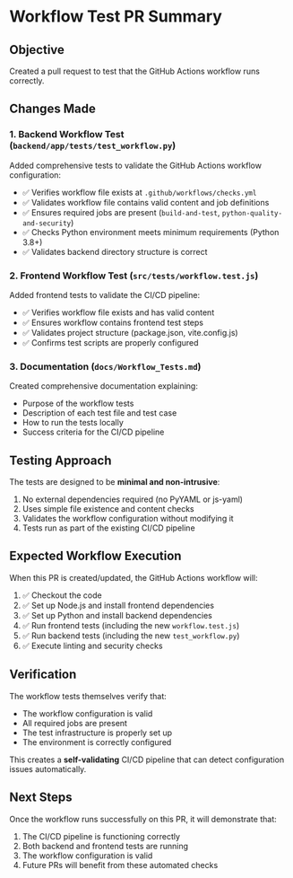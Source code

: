 # Workflow Test PR Summary

## Objective

Created a pull request to test that the GitHub Actions workflow runs correctly.

## Changes Made

### 1. Backend Workflow Test (`backend/app/tests/test_workflow.py`)

Added comprehensive tests to validate the GitHub Actions workflow configuration:

- ✅ Verifies workflow file exists at `.github/workflows/checks.yml`
- ✅ Validates workflow file contains valid content and job definitions
- ✅ Ensures required jobs are present (`build-and-test`, `python-quality-and-security`)
- ✅ Checks Python environment meets minimum requirements (Python 3.8+)
- ✅ Validates backend directory structure is correct

### 2. Frontend Workflow Test (`src/tests/workflow.test.js`)

Added frontend tests to validate the CI/CD pipeline:

- ✅ Verifies workflow file exists and has valid content
- ✅ Ensures workflow contains frontend test steps
- ✅ Validates project structure (package.json, vite.config.js)
- ✅ Confirms test scripts are properly configured

### 3. Documentation (`docs/Workflow_Tests.md`)

Created comprehensive documentation explaining:

- Purpose of the workflow tests
- Description of each test file and test case
- How to run the tests locally
- Success criteria for the CI/CD pipeline

## Testing Approach

The tests are designed to be **minimal and non-intrusive**:

1. No external dependencies required (no PyYAML or js-yaml)
2. Uses simple file existence and content checks
3. Validates the workflow configuration without modifying it
4. Tests run as part of the existing CI/CD pipeline

## Expected Workflow Execution

When this PR is created/updated, the GitHub Actions workflow will:

1. ✅ Checkout the code
2. ✅ Set up Node.js and install frontend dependencies
3. ✅ Set up Python and install backend dependencies
4. ✅ Run frontend tests (including the new `workflow.test.js`)
5. ✅ Run backend tests (including the new `test_workflow.py`)
6. ✅ Execute linting and security checks

## Verification

The workflow tests themselves verify that:

- The workflow configuration is valid
- All required jobs are present
- The test infrastructure is properly set up
- The environment is correctly configured

This creates a **self-validating** CI/CD pipeline that can detect configuration issues automatically.

## Next Steps

Once the workflow runs successfully on this PR, it will demonstrate that:

1. The CI/CD pipeline is functioning correctly
2. Both backend and frontend tests are running
3. The workflow configuration is valid
4. Future PRs will benefit from these automated checks
